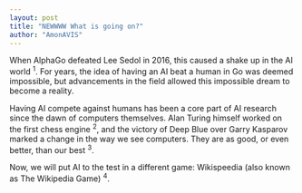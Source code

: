 ```yaml
---
layout: post
title: "NEWWWW What is going on?"
author: "AmonAVIS"
---
```


When AlphaGo defeated Lee Sedol in 2016, this caused a shake up in the AI world <sup>1</sup>. For years, the idea
of having an AI beat a human in Go was deemed impossible, but advancements in the field allowed this impossible dream to
become a reality.

Having AI compete against humans has been a core part of AI research since the dawn of computers themselves. Alan Turing
himself worked on the first chess engine <sup>2</sup>, and the victory of Deep Blue over Garry Kasparov marked a change
in the way we see computers. They are as good, or even better, than our best <sup>3</sup>.

Now, we will put AI to the test in a different game: Wikispeedia (also known as The Wikipedia Game) <sup>4</sup>.

